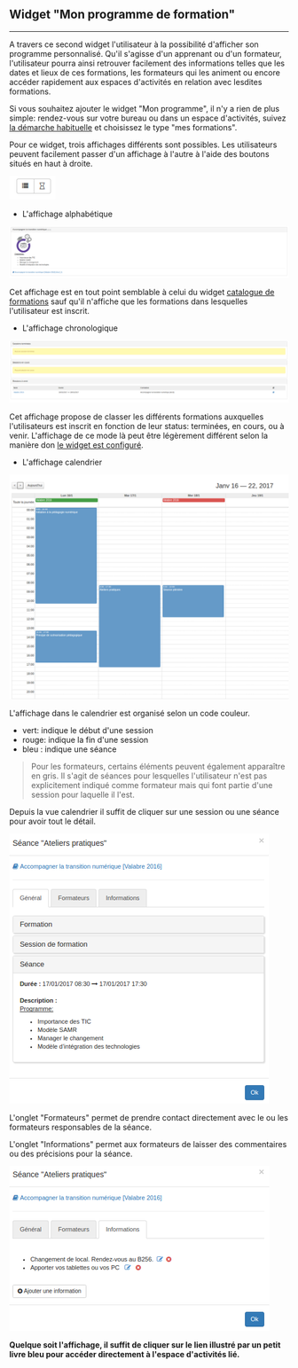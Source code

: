 ## Widget "Mon programme de formation"

---

A travers ce second widget l'utilisateur à la possibilité d'afficher son programme personnalisé. Qu'il s'agisse d'un apprenant ou d'un formateur, l'utilisateur pourra ainsi retrouver facilement des informations telles que les dates et lieux de ces formations, les formateurs qui les animent ou encore accéder rapidement aux espaces d'activités en relation avec lesdites formations. 

Si vous souhaitez ajouter le widget "Mon programme", il n'y a rien de plus simple: rendez-vous sur votre bureau ou dans un espace d'activités, suivez [la démarche habituelle](/fr/desktop/create-widget.md) et choisissez le type "mes formations".

Pour ce widget, trois affichages différents sont possibles. Les utilisateurs peuvent facilement passer d'un affichage à l'autre à l'aide des boutons situés en haut à droite.    

![](images/cursus-fig11.png)

* L'affichage alphabétique

![](images/cursus-fig14.png)

Cet affichage est en tout point semblable à celui du widget [catalogue de formations](/fr/admin/cursus/widget-formationslisting.md) sauf qu'il n'affiche que les formations dans lesquelles l'utilisateur est inscrit.

* L'affichage chronologique

![](images/cursus-fig13.png)

Cet affichage propose de classer les différents formations auxquelles l'utilisateurs est inscrit en fonction de leur status: terminées, en cours, ou à venir. L'affichage de ce mode là peut être légèrement différent selon la manière don [le widget est configuré](/fr/admin/cursus/widget-myformations-config.md).
* L'affichage calendrier

![](images/cursus-fig10.png)

L'affichage dans le calendrier est organisé selon un code couleur. 
* vert: indique le début d'une session
* rouge: indique la fin d'une session
* bleu : indique une séance

> Pour les formateurs, certains éléments peuvent également apparaître en gris. Il s'agit de séances pour lesquelles l'utilisateur n'est pas explicitement indiqué comme formateur mais qui font partie d'une session pour laquelle il l'est. 

Depuis la vue calendrier il suffit de cliquer sur une session ou une séance pour avoir tout le détail. 

![](images/cursus-fig12.png)

L'onglet "Formateurs" permet de prendre contact directement avec le ou les formateurs responsables de la séance.

L'onglet "Informations" permet aux formateurs de laisser des commentaires ou des précisions pour la séance.

![](images/cursus-fig17.png)

**Quelque soit l'affichage, il suffit de cliquer sur le lien illustré par un petit livre bleu pour accéder directement à l'espace d'activités lié.**










